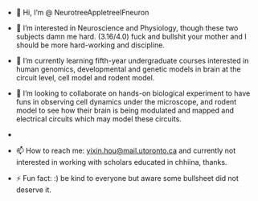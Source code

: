 - 👋 Hi, I’m @ NeurotreeAppletreeIFneuron
- 👀 I’m interested in Neuroscience and Physiology, though these two subjects damn me hard. (3.16/4.0) fuck and bullshit your mother and I should be more hard-working and discipline.
- 🌱 I’m currently learning fifth-year undergraduate courses interested in human genomics, developmental and genetic models in brain at the circuit level, cell model and rodent model.
- 💞️ I’m looking to collaborate on hands-on biological experiment to have funs in observing cell dynamics under the microscope, and rodent model to see how their brain is being modulated and mapped and electrical circuits which may model these circuits.
- 
- 📫 How to reach me: yixin.hou@mail.utoronto.ca and currently not interested in working with scholars educated in chhiina, thanks.
  
- ⚡ Fun fact: :) be kind to everyone but aware some bullsheet did not deserve it.

<!---
NeurotreeAppletreeIFneuron/NeurotreeAppletreeIFneuron is a ✨ special ✨ repository because its `README.md` (this file) appears on your GitHub profile.
You can click the Preview link to take a look at your changes.
--->
